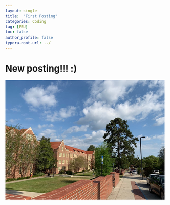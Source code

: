 ```yaml
---
layout: single
title:  "First Posting"
categories: Coding
tag: [FSU]
toc: false
author_profile: false
typora-root-url: ../
---
```


# New posting!!! :)



![KakaoTalk_20210129_113109202_17](/images/2023-04-13-first/KakaoTalk_20210129_113109202_17.jpg )
